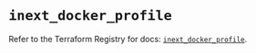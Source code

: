 # `inext_docker_profile`

Refer to the Terraform Registry for docs: [`inext_docker_profile`](https://registry.terraform.io/providers/checkpointsw/infinity-next/1.2.0/docs/resources/inext_docker_profile).
